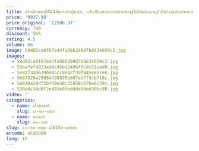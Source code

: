 ```yaml
---
title: แจ็กเก็ตหนัง2024สั้นสำหรับผู้หญิง, แจ็กเก็ตหนังแกะแท้สำหรับฤดูใบไม้ผลิและฤดูใบไม้ร่วงฉบับภาษาเกาหลี
price: '9937.98'
price_original: '22586.37'
currency: THB
discount: 56%
rating: 4.5
volume: 66
image: S9d82ca0f67ed4fa086299d7b8634659c3.jpg
images:
  - S9d82ca0f67ed4fa086299d7b8634659c3.jpg
  - S5ba7ef4023ed4cd6bd249bf0cdc51eadN.jpg
  - Se81f3a0639b945cc8e42f39f845e657eU.jpg
  - Sb87820a2988d438899e607ed7f5cb710z.jpg
  - Sa848a19df5bf48e48c55858c676e6539v.jpg
  - S38e4c34d8f2e493e8feddda64eb30bc9B.jpg
video: ''
categories:
  - name: เสื้อผ้าสตรี
    slug: เส-อผ-าสตร
  - name: หนังแท้
    slug: หน-งแท
slug: แจ-กเก-ตหน-ง2024ส-นสำหร
encode: oCaDbQ0
lang: th
---
```

  
